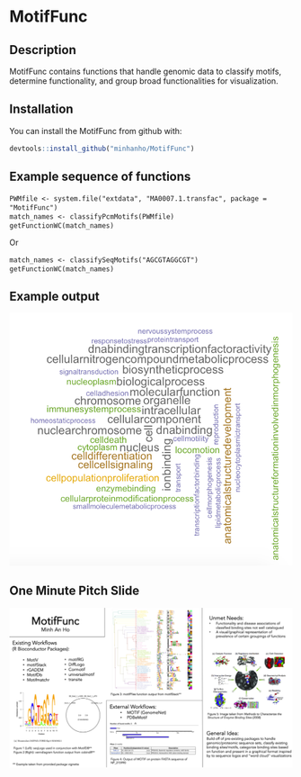 
# MotifFunc

<!-- badges: start -->
<!-- badges: end -->

## Description

MotifFunc contains functions that handle genomic data to classify motifs, determine functionality, and group broad functionalities for visualization.

## Installation

You can install the MotifFunc from github with:

``` r
devtools::install_github("minhanho/MotifFunc")
```

## Example sequence of functions
```
PWMfile <- system.file("extdata", "MA0007.1.transfac", package = "MotifFunc")
match_names <- classifyPcmMotifs(PWMfile)
getFunctionWC(match_names)
```
Or

```
match_names <- classifySeqMotifs("AGCGTAGGCGT")
getFunctionWC(match_names)
```

## Example output

![WC](WCoutput.png)

## One Minute Pitch Slide

![Slide](HO_M_A1.png)
